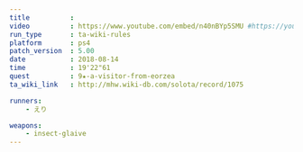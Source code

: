 ```yaml
---
title          :
video          : https://www.youtube.com/embed/n40nBYp5SMU #https://youtu.be/n40nBYp5SMU
run_type       : ta-wiki-rules
platform       : ps4
patch_version  : 5.00
date           : 2018-08-14
time           : 19'22"61
quest          : 9★-a-visitor-from-eorzea
ta_wiki_link   : http://mhw.wiki-db.com/solota/record/1075

runners:
    - えり

weapons:
    - insect-glaive
---
```

